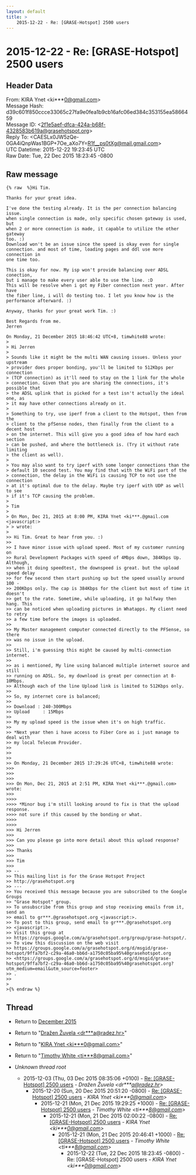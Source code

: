 ```yaml
---
layout: default
title: >
    2015-12-22 - Re: [GRASE-Hotspot] 2500 users
---
```


# 2015-12-22 - Re: [GRASE-Hotspot] 2500 users

## Header Data

From: KIRA Ynet \<ki***0@gmail.com\><br>
Message Hash: d39c601f850ccce33065c27fa9e0fea1b9cb16afc06ed384c353155ea5866459<br>
Message ID: \<2f1e5aef-dfca-424a-b68f-4328583b619a@grasehotspot.org\><br>
Reply To: \<CAESLx0JW5zQe-0GA4iQnpWas1BGP+7Oe_aXo7Y=R1f__ps0tXg@mail.gmail.com\><br>
UTC Datetime: 2015-12-22 19:23:45 UTC<br>
Raw Date: Tue, 22 Dec 2015 18:23:45 -0800<br>

## Raw message

```
{% raw  %}Hi Tim. 

Thanks for your great idea. 

I've done the testing already. It is the per connection balancing issue. 
when single connection is made, only specific chosen gateway is used, but 
when 2 or more connection is made, it capable to utilize the other gateway 
too. :)
Download won't be an issue since the speed is okay even for single 
connection. and most of time, loading pages and ddl use more connection in 
one time too. 

This is okay for now. My isp won't provide balancing over ADSL conection, 
but i manage to make every user able to use the line. :D
This will be resolve when i got my Fiber connection next year. After have 
the fiber line, i will do testing too. I let you know how is the 
performance afterward. :)

Anyway, thanks for your great work Tim. :)

Best Regards from me.
Jerren

On Monday, 21 December 2015 18:46:42 UTC+8, timwhite88 wrote:
>
> Hi Jerren
>
> Sounds like it might be the multi WAN causing issues. Unless your upstream 
> provider does proper bonding, you'll be limited to 512Kbps per connection 
> (TCP connection) as it'll need to stay on the 1 link for the whole 
> connection. Given that you are sharing the connections, it's possible that 
> the ADSL uplink that is picked for a test isn't actually the ideal one, as 
> it may have other connections already on it.
>
> Something to try, use iperf from a client to the Hotspot, then from the 
> client to the pfSense nodes, then finally from the client to a decent host 
> on the internet. This will give you a good idea of how hard each section 
> can be pushed, and where the bottleneck is. (Try it without rate limiting 
> the client as well).
>
> You may also want to try iperf with some longer connections than the 
> default 10 second test. You may find that with the WiFi part of the 
> connection, the delay in the WiFi is causing TCP to not use the connection 
> at it's optimal due to the delay. Maybe try iperf with UDP as well to see 
> if it's TCP causing the problem.
>
> Tim
>
> On Mon, Dec 21, 2015 at 8:00 PM, KIRA Ynet <ki***.@gmail.com <javascript:>
> > wrote:
>
>> Hi Tim. Great to hear from you. :)
>>
>> I have minor issue with upload speed. Most of my customer running on 
>> Rural Development Packages with speed of 4Mbps down, 384Kbps Up. Although, 
>> when it doing speedtest, the downspeed is great. but the upload speed delay 
>> for few second then start pushing up but the speed usually around 100 - 
>> 200Kbps only. The cap is 384Kbps for the client but most of time it doesn't 
>> get to the rate. Sometime, while uploading, it go halfway then hang. This 
>> can be noticed when uploading pictures in Whatapps. My client need to retry 
>> a few time before the images is uploaded.
>>
>> My Master management computer connected directly to the PFSense, so there 
>> was no issue in the upload. 
>>
>> Still, i'm guessing this might be caused by multi-connection internet.
>>
>> as i mentioned, My line using balanced multiple internet source and still 
>> running on ADSL. So, my download is great per connection at 8-10Mbps.  
>> Although each of the line Upload link is limited to 512Kbps only.
>>
>> So, my internet core is balanced;
>>
>> Download : 240-300Mbps
>> Upload     : 15Mbps
>>
>> My my upload speed is the issue when it's on high traffic.
>>
>> *Next year then i have access to Fiber Core as i just manage to deal with 
>> my local Telecom Provider.
>>
>>
>>
>> On Monday, 21 December 2015 17:29:26 UTC+8, timwhite88 wrote:
>>>
>>>
>>>
>>> On Mon, Dec 21, 2015 at 2:51 PM, KIRA Ynet <ki***.@gmail.com> wrote:
>>>
>>>>
>>>> *Minor bug i'm still looking around to fix is that the upload response. 
>>>> not sure if this caused by the bonding or what.
>>>>
>>>>
>>> Hi Jerren
>>>
>>> Can you please go into more detail about this upload response?
>>>
>>> Thanks
>>>
>>> Tim 
>>>
>> -- 
>> This mailing list is for the Grase Hotspot Project 
>> http://grasehotspot.org
>> --- 
>> You received this message because you are subscribed to the Google Groups 
>> "Grase Hotspot" group.
>> To unsubscribe from this group and stop receiving emails from it, send an 
>> email to gr***.@grasehotspot.org <javascript:>.
>> To post to this group, send email to gr***.@grasehotspot.org 
>> <javascript:>.
>> Visit this group at 
>> https://groups.google.com/a/grasehotspot.org/group/grase-hotspot/.
>> To view this discussion on the web visit 
>> https://groups.google.com/a/grasehotspot.org/d/msgid/grase-hotspot/9ffa7bf2-c29a-46a0-bb6d-a1750c05ba95%40grasehotspot.org 
>> <https://groups.google.com/a/grasehotspot.org/d/msgid/grase-hotspot/9ffa7bf2-c29a-46a0-bb6d-a1750c05ba95%40grasehotspot.org?utm_medium=email&utm_source=footer>
>> .
>>
>
>{% endraw %}
```

## Thread

+ Return to [December 2015](/archive/2015/12)

+ Return to "[Dražen Žuvela <dr***a<span>@</span>radez.hr>](/authors/dr___a_at_radez_hr)"
+ Return to "[KIRA Ynet <ki***0<span>@</span>gmail.com>](/authors/ki___0_at_gmail_com)"
+ Return to "[Timothy White <ti***8<span>@</span>gmail.com>](/authors/ti___8_at_gmail_com)"

+ _Unknown thread root_
  + 2015-12-03 (Thu, 03 Dec 2015 08:35:06 +0100) - [Re: [GRASE-Hotspot] 2500 users](/archive/2015/12/544bb4e44d0339dcb98a3dadc7ede767e367de083d596401c22db90cbb399cdd) - _Dražen Žuvela \<dr***a@radez.hr\>_
    + 2015-12-20 (Sun, 20 Dec 2015 20:51:20 -0800) - [Re: [GRASE-Hotspot] 2500 users](/archive/2015/12/84c0085e7adbaf189c3781012ac3790ea0241e7d9b1760af6da120390bcbdb1c) - _KIRA Ynet \<ki***0@gmail.com\>_
      + 2015-12-21 (Mon, 21 Dec 2015 19:29:25 +1000) - [Re: [GRASE-Hotspot] 2500 users](/archive/2015/12/96c54457fe557bd793e31c0c58fb7817567a73c42f9fc84ebe848299c8d0467e) - _Timothy White \<ti***8@gmail.com\>_
        + 2015-12-21 (Mon, 21 Dec 2015 02:00:22 -0800) - [Re: [GRASE-Hotspot] 2500 users](/archive/2015/12/517f8df0429537e8844423f7ed019400a09421e6960550b83350ed7bab54b509) - _KIRA Ynet \<ki***0@gmail.com\>_
          + 2015-12-21 (Mon, 21 Dec 2015 20:46:41 +1000) - [Re: [GRASE-Hotspot] 2500 users](/archive/2015/12/b9e1d4714a0b9cea13c430296d3a0a8396bfc363203782c4a54777f920386a00) - _Timothy White \<ti***8@gmail.com\>_
            + 2015-12-22 (Tue, 22 Dec 2015 18:23:45 -0800) - Re: [GRASE-Hotspot] 2500 users - _KIRA Ynet \<ki***0@gmail.com\>_

